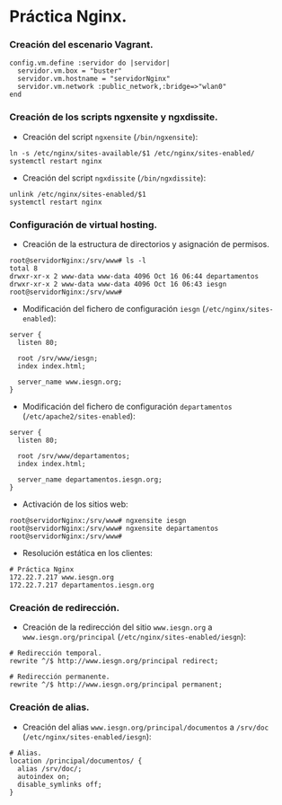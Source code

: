 # Práctica Nginx.
### Creación del escenario Vagrant.
~~~
config.vm.define :servidor do |servidor|  
  servidor.vm.box = "buster"
  servidor.vm.hostname = "servidorNginx"
  servidor.vm.network :public_network,:bridge=>"wlan0"
end
~~~

### Creación de los scripts ngxensite y ngxdissite.
- Creación del script `ngxensite` (`/bin/ngxensite`):
~~~
ln -s /etc/nginx/sites-available/$1 /etc/nginx/sites-enabled/
systemctl restart nginx
~~~

- Creación del script `ngxdissite` (`/bin/ngxdissite`):
~~~
unlink /etc/nginx/sites-enabled/$1
systemctl restart nginx
~~~

### Configuración de virtual hosting.
- Creación de la estructura de directorios y asignación de permisos.
~~~
root@servidorNginx:/srv/www# ls -l
total 8
drwxr-xr-x 2 www-data www-data 4096 Oct 16 06:44 departamentos
drwxr-xr-x 2 www-data www-data 4096 Oct 16 06:43 iesgn
root@servidorNginx:/srv/www# 
~~~

- Modificación del fichero de configuración `iesgn` (`/etc/nginx/sites-enabled`):
~~~
server {
  listen 80;

  root /srv/www/iesgn;
  index index.html;

  server_name www.iesgn.org;
}
~~~

- Modificación del fichero de configuración `departamentos` (`/etc/apache2/sites-enabled`):
~~~
server {
  listen 80;

  root /srv/www/departamentos;
  index index.html;

  server_name departamentos.iesgn.org;
}
~~~

- Activación de los sitios web:
~~~
root@servidorNginx:/srv/www# ngxensite iesgn
root@servidorNginx:/srv/www# ngxensite departamentos
root@servidorNginx:/srv/www#
~~~

- Resolución estática en los clientes:
~~~
# Práctica Nginx
172.22.7.217 www.iesgn.org
172.22.7.217 departamentos.iesgn.org
~~~

### Creación de redirección.
- Creación de la redirección del sitio `www.iesgn.org` a `www.iesgn.org/principal` (`/etc/nginx/sites-enabled/iesgn`):
~~~
# Redirección temporal.
rewrite ^/$ http://www.iesgn.org/principal redirect;

# Redirección permanente.
rewrite ^/$ http://www.iesgn.org/principal permanent;
~~~

### Creación de alias.
- Creación del alias `www.iesgn.org/principal/documentos` a `/srv/doc` (`/etc/nginx/sites-enabled/iesgn`):
~~~
# Alias.
location /principal/documentos/ {
  alias /srv/doc/;
  autoindex on;
  disable_symlinks off;
}
~~~